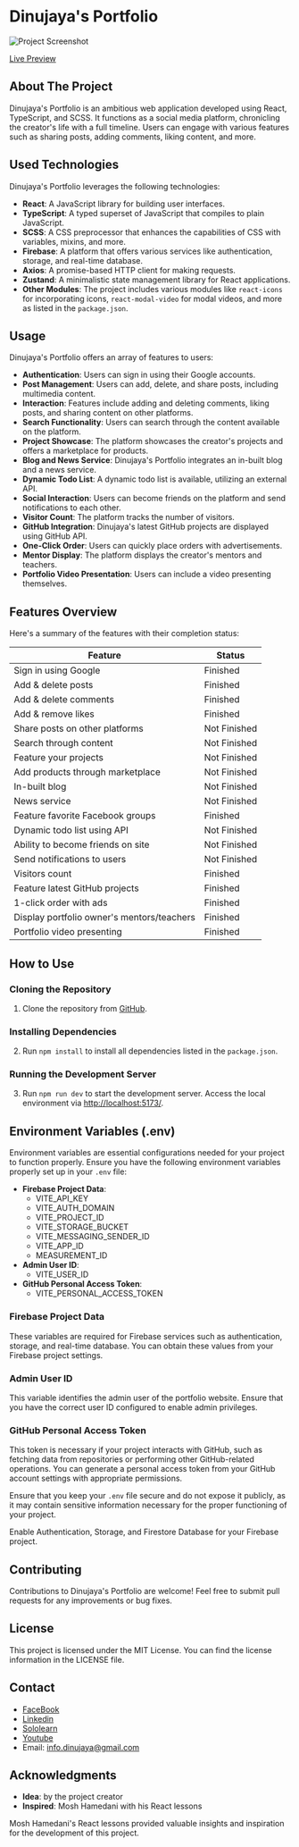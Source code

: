 # Dinujaya's Portfolio

![Project Screenshot](https://github.com/Dinujaya-Sandaruwan/dinujaya.me/assets/88492493/dd2d0181-09fa-44b6-aef1-89bf71d7ed1c)

[Live Preview](https://dinujaya.me/)

## About The Project

Dinujaya's Portfolio is an ambitious web application developed using React, TypeScript, and SCSS. It functions as a social media platform, chronicling the creator's life with a full timeline. Users can engage with various features such as sharing posts, adding comments, liking content, and more.

## Used Technologies

Dinujaya's Portfolio leverages the following technologies:

- **React**: A JavaScript library for building user interfaces.
- **TypeScript**: A typed superset of JavaScript that compiles to plain JavaScript.
- **SCSS**: A CSS preprocessor that enhances the capabilities of CSS with variables, mixins, and more.
- **Firebase**: A platform that offers various services like authentication, storage, and real-time database.
- **Axios**: A promise-based HTTP client for making requests.
- **Zustand**: A minimalistic state management library for React applications.
- **Other Modules**: The project includes various modules like `react-icons` for incorporating icons, `react-modal-video` for modal videos, and more as listed in the `package.json`.


## Usage

Dinujaya's Portfolio offers an array of features to users:

- **Authentication**: Users can sign in using their Google accounts.
- **Post Management**: Users can add, delete, and share posts, including multimedia content.
- **Interaction**: Features include adding and deleting comments, liking posts, and sharing content on other platforms.
- **Search Functionality**: Users can search through the content available on the platform.
- **Project Showcase**: The platform showcases the creator's projects and offers a marketplace for products.
- **Blog and News Service**: Dinujaya's Portfolio integrates an in-built blog and a news service.
- **Dynamic Todo List**: A dynamic todo list is available, utilizing an external API.
- **Social Interaction**: Users can become friends on the platform and send notifications to each other.
- **Visitor Count**: The platform tracks the number of visitors.
- **GitHub Integration**: Dinujaya's latest GitHub projects are displayed using GitHub API.
- **One-Click Order**: Users can quickly place orders with advertisements.
- **Mentor Display**: The platform displays the creator's mentors and teachers.
- **Portfolio Video Presentation**: Users can include a video presenting themselves.

## Features Overview

Here's a summary of the features with their completion status:

| Feature                                   | Status   |
|-------------------------------------------|----------|
| Sign in using Google                      | Finished |
| Add & delete posts                        | Finished |
| Add & delete comments                     | Finished |
| Add & remove likes                        | Finished |
| Share posts on other platforms            | Not Finished |
| Search through content                    | Not Finished |
| Feature your projects                     | Not Finished |
| Add products through marketplace          | Not Finished |
| In-built blog                             | Not Finished |
| News service                              | Not Finished |
| Feature favorite Facebook groups          | Finished |
| Dynamic todo list using API               | Not Finished |
| Ability to become friends on site         | Not Finished |
| Send notifications to users               | Not Finished |
| Visitors count                            | Finished |
| Feature latest GitHub projects            | Finished |
| 1-click order with ads                    | Finished |
| Display portfolio owner's mentors/teachers| Finished |
| Portfolio video presenting                | Finished |

## How to Use

### Cloning the Repository

1. Clone the repository from [GitHub](https://github.com/Dinujaya-Sandaruwan/dinujaya.me).

### Installing Dependencies

2. Run `npm install` to install all dependencies listed in the `package.json`.

### Running the Development Server

3. Run `npm run dev` to start the development server. Access the local environment via [http://localhost:5173/](http://localhost:5173/).


## Environment Variables (.env)

Environment variables are essential configurations needed for your project to function properly. Ensure you have the following environment variables properly set up in your `.env` file:

- **Firebase Project Data**:
  - VITE_API_KEY
  - VITE_AUTH_DOMAIN
  - VITE_PROJECT_ID
  - VITE_STORAGE_BUCKET
  - VITE_MESSAGING_SENDER_ID
  - VITE_APP_ID
  - MEASUREMENT_ID
- **Admin User ID**:
  - VITE_USER_ID
- **GitHub Personal Access Token**:
  - VITE_PERSONAL_ACCESS_TOKEN

### Firebase Project Data

These variables are required for Firebase services such as authentication, storage, and real-time database. You can obtain these values from your Firebase project settings.

### Admin User ID

This variable identifies the admin user of the portfolio website. Ensure that you have the correct user ID configured to enable admin privileges.

### GitHub Personal Access Token

This token is necessary if your project interacts with GitHub, such as fetching data from repositories or performing other GitHub-related operations. You can generate a personal access token from your GitHub account settings with appropriate permissions.

Ensure that you keep your `.env` file secure and do not expose it publicly, as it may contain sensitive information necessary for the proper functioning of your project.


Enable Authentication, Storage, and Firestore Database for your Firebase project.

## Contributing

Contributions to Dinujaya's Portfolio are welcome! Feel free to submit pull requests for any improvements or bug fixes.

## License

This project is licensed under the MIT License. You can find the license information in the LICENSE file.

## Contact

- [FaceBook](https://www.facebook.com/dinujaya.sandaruwan/)
- [Linkedin](https://www.linkedin.com/in/dinujaya-sandaruwan-23bb09201/)
- [Sololearn](https://www.sololearn.com/profile/28608081)
- [Youtube](https://www.youtube.com/channel/UCVwXuCDRdBjzNUOWYOCO_xg)
- Email: info.dinujaya@gmail.com

## Acknowledgments

- **Idea**: by the project creator
- **Inspired**: Mosh Hamedani with his React lessons

Mosh Hamedani's React lessons provided valuable insights and inspiration for the development of this project.
